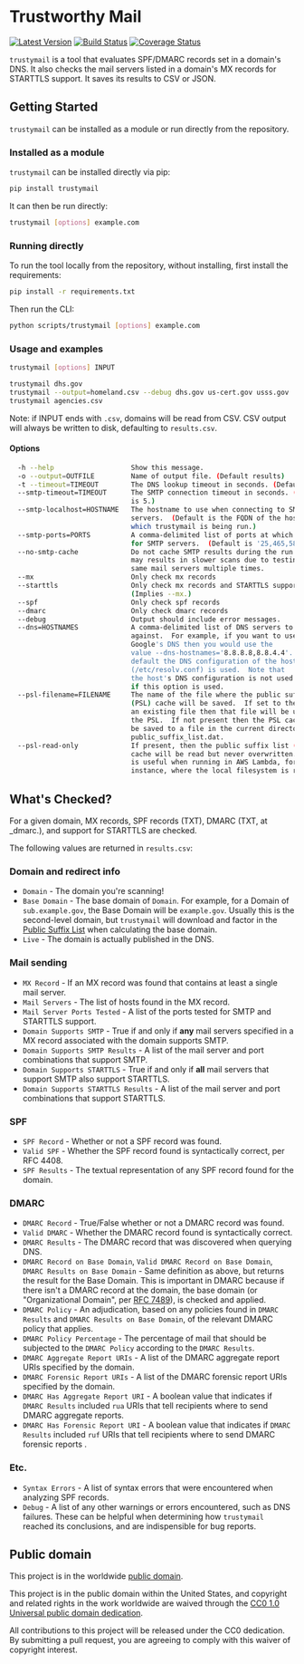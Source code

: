 # Trustworthy Mail #

[![Latest Version](https://img.shields.io/pypi/v/trustymail.svg)](https://pypi.python.org/pypi/trustymail/)
[![Build Status](https://travis-ci.org/dhs-ncats/trustymail.svg?branch=master)](https://travis-ci.org/dhs-ncats/trustymail)
[![Coverage Status](https://coveralls.io/repos/github/dhs-ncats/trustymail/badge.svg?branch=master)](https://coveralls.io/github/dhs-ncats/trustymail?branch=master)

`trustymail` is a tool that evaluates SPF/DMARC records set in a
domain's DNS. It also checks the mail servers listed in a domain's MX
records for STARTTLS support. It saves its results to CSV or JSON.

## Getting Started ##

`trustymail` can be installed as a module or run directly from the
repository.

### Installed as a module ###

`trustymail` can be installed directly via pip:

```bash
pip install trustymail
```

It can then be run directly:

```bash
trustymail [options] example.com
```

### Running directly ###

To run the tool locally from the repository, without installing, first
install the requirements:

```bash
pip install -r requirements.txt
```

Then run the CLI:

```bash
python scripts/trustymail [options] example.com
```

### Usage and examples ###

```bash
trustymail [options] INPUT

trustymail dhs.gov
trustymail --output=homeland.csv --debug dhs.gov us-cert.gov usss.gov
trustymail agencies.csv
```

Note: if INPUT ends with `.csv`, domains will be read from CSV. CSV
output will always be written to disk, defaulting to `results.csv`.

#### Options ####

```bash
  -h --help                   Show this message.
  -o --output=OUTFILE         Name of output file. (Default results)
  -t --timeout=TIMEOUT        The DNS lookup timeout in seconds. (Default is 5.)
  --smtp-timeout=TIMEOUT      The SMTP connection timeout in seconds. (Default 
                              is 5.)
  --smtp-localhost=HOSTNAME   The hostname to use when connecting to SMTP 
                              servers.  (Default is the FQDN of the host from
                              which trustymail is being run.)
  --smtp-ports=PORTS          A comma-delimited list of ports at which to look 
                              for SMTP servers.  (Default is '25,465,587'.)
  --no-smtp-cache             Do not cache SMTP results during the run.  This 
                              may results in slower scans due to testing the 
                              same mail servers multiple times.
  --mx                        Only check mx records
  --starttls                  Only check mx records and STARTTLS support. 
                              (Implies --mx.)
  --spf                       Only check spf records
  --dmarc                     Only check dmarc records
  --debug                     Output should include error messages.
  --dns=HOSTNAMES             A comma-delimited list of DNS servers to query 
                              against.  For example, if you want to use 
                              Google's DNS then you would use the 
                              value --dns-hostnames='8.8.8.8,8.8.4.4'.  By 
                              default the DNS configuration of the host OS 
                              (/etc/resolv.conf) is used.  Note that 
                              the host's DNS configuration is not used at all 
                              if this option is used.
  --psl-filename=FILENAME     The name of the file where the public suffix list
                              (PSL) cache will be saved.  If set to the name of
                              an existing file then that file will be used as
                              the PSL.  If not present then the PSL cache will
                              be saved to a file in the current directory called
                              public_suffix_list.dat.
  --psl-read-only             If present, then the public suffix list (PSL) 
                              cache will be read but never overwritten.  This 
                              is useful when running in AWS Lambda, for
                              instance, where the local filesystem is read-only.
```

## What's Checked? ##

For a given domain, MX records, SPF records (TXT), DMARC (TXT, at
\_dmarc.<domain>), and support for STARTTLS are checked.

The following values are returned in `results.csv`:

### Domain and redirect info ###

* `Domain` - The domain you're scanning!
* `Base Domain` - The base domain of `Domain`. For example, for a
  Domain of `sub.example.gov`, the Base Domain will be
  `example.gov`. Usually this is the second-level domain, but
  `trustymail` will download and factor in the [Public Suffix
  List](https://publicsuffix.org) when calculating the base domain.
* `Live` - The domain is actually published in the DNS.

### Mail sending ###

* `MX Record` - If an MX record was found that contains at least a
  single mail server.
* `Mail Servers` - The list of hosts found in the MX record.
* `Mail Server Ports Tested` - A list of the ports tested for SMTP and
  STARTTLS support.
* `Domain Supports SMTP` - True if and only if __any__ mail servers
  specified in a MX record associated with the domain supports SMTP.
* `Domain Supports SMTP Results` - A list of the mail server and port
  combinations that support SMTP.
* `Domain Supports STARTTLS` - True if and only if __all__ mail
  servers that support SMTP also support STARTTLS.
* `Domain Supports STARTTLS Results` - A list of the mail server and
  port combinations that support STARTTLS.

### SPF ###

* `SPF Record` - Whether or not a SPF record was found.
* `Valid SPF` - Whether the SPF record found is syntactically correct,
  per RFC 4408.
* `SPF Results` - The textual representation of any SPF record found
  for the domain.

### DMARC ###

* `DMARC Record` - True/False whether or not a DMARC record was found.
* `Valid DMARC` - Whether the DMARC record found is syntactically
  correct.
* `DMARC Results` - The DMARC record that was discovered when querying
  DNS.
* `DMARC Record on Base Domain`, `Valid DMARC Record on Base Domain`,
  `DMARC Results on Base Domain` - Same definition as above, but
  returns the result for the Base Domain. This is important in DMARC
  because if there isn't a DMARC record at the domain, the base domain
  (or "Organizational Domain", per [RFC
  7489](https://tools.ietf.org/html/rfc7489#section-6.6.3)), is
  checked and applied.
* `DMARC Policy` - An adjudication, based on any policies found in
  `DMARC Results` and `DMARC Results on Base Domain`, of the relevant
  DMARC policy that applies.
* `DMARC Policy Percentage` - The percentage of mail that should be
  subjected to the `DMARC Policy` according to the `DMARC Results`.
* `DMARC Aggregate Report URIs` - A list of the DMARC aggregate report
  URIs specified by the domain.
* `DMARC Forensic Report URIs` - A list of the DMARC forensic report
  URIs specified by the domain. 
* `DMARC Has Aggregate Report URI` - A boolean value that indicates if
  `DMARC Results` included `rua` URIs that tell recipients where to
  send DMARC aggregate reports.
* `DMARC Has Forensic Report URI` - A boolean value that indicates if
  `DMARC Results` included `ruf` URIs that tell recipients where to
  send DMARC forensic reports .

### Etc. ###

* `Syntax Errors` - A list of syntax errors that were encountered when
  analyzing SPF records.
* `Debug` - A list of any other warnings or errors encountered, such
  as DNS failures.  These can be helpful when determining how
  `trustymail` reached its conclusions, and are indispensible for bug
  reports.

## Public domain ##

This project is in the worldwide [public domain](LICENSE.md).

This project is in the public domain within the United States, and
copyright and related rights in the work worldwide are waived through
the [CC0 1.0 Universal public domain
dedication](https://creativecommons.org/publicdomain/zero/1.0/).

All contributions to this project will be released under the CC0
dedication. By submitting a pull request, you are agreeing to comply
with this waiver of copyright interest.
